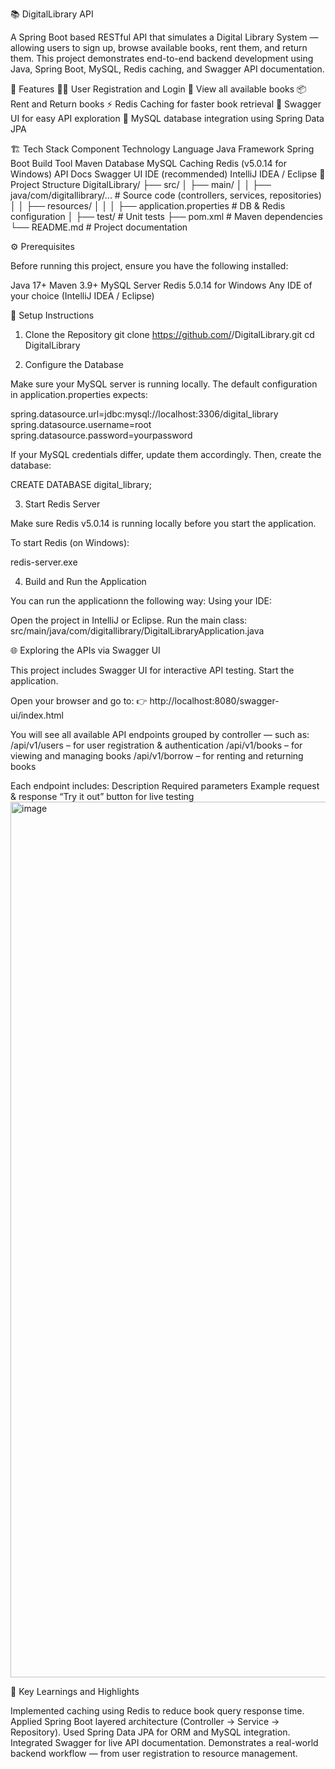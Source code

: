 📚 DigitalLibrary API

A Spring Boot based RESTful API that simulates a Digital Library System — allowing users to sign up, browse available books, rent them, and return them.
This project demonstrates end-to-end backend development using Java, Spring Boot, MySQL, Redis caching, and Swagger API documentation.

🚀 Features
🧑‍💻 User Registration and Login
📖 View all available books
📦 Rent and Return books
⚡ Redis Caching for faster book retrieval
📘 Swagger UI for easy API exploration
💾 MySQL database integration using Spring Data JPA

🏗️ Tech Stack
Component	Technology
Language	Java
Framework	Spring Boot
Build Tool	Maven
Database	MySQL
Caching	Redis (v5.0.14 for Windows)
API Docs	Swagger UI
IDE (recommended)	IntelliJ IDEA / Eclipse
🧩 Project Structure
DigitalLibrary/
 ├── src/
 │   ├── main/
 │   │   ├── java/com/digitallibrary/...     # Source code (controllers, services, repositories)
 │   │   ├── resources/
 │   │   │   ├── application.properties      # DB & Redis configuration
 │   ├── test/                               # Unit tests
 ├── pom.xml                                 # Maven dependencies
 └── README.md                               # Project documentation

⚙️ Prerequisites

Before running this project, ensure you have the following installed:

Java 17+
Maven 3.9+
MySQL Server
Redis 5.0.14 for Windows
Any IDE of your choice (IntelliJ IDEA / Eclipse)

🧾 Setup Instructions
1. Clone the Repository
git clone https://github.com/<your-username>/DigitalLibrary.git
cd DigitalLibrary

2. Configure the Database

Make sure your MySQL server is running locally.
The default configuration in application.properties expects:

spring.datasource.url=jdbc:mysql://localhost:3306/digital_library
spring.datasource.username=root
spring.datasource.password=yourpassword

If your MySQL credentials differ, update them accordingly.
Then, create the database:

CREATE DATABASE digital_library;

3. Start Redis Server

Make sure Redis v5.0.14 is running locally before you start the application.

To start Redis (on Windows):

redis-server.exe

4. Build and Run the Application

You can run the applicationn the following way:
Using your IDE:

Open the project in IntelliJ or Eclipse.
Run the main class:
src/main/java/com/digitallibrary/DigitalLibraryApplication.java




🌐 Exploring the APIs via Swagger UI

This project includes Swagger UI for interactive API testing.
Start the application.

Open your browser and go to:
👉 http://localhost:8080/swagger-ui/index.html

You will see all available API endpoints grouped by controller — such as:
/api/v1/users – for user registration & authentication
/api/v1/books – for viewing and managing books
/api/v1/borrow – for renting and returning books

Each endpoint includes:
Description
Required parameters
Example request & response
“Try it out” button for live testing
<img width="2544" height="1401" alt="image" src="https://github.com/user-attachments/assets/42a0348f-6c7a-4092-98a6-afe072ec69df" />


🧠 Key Learnings and Highlights

Implemented caching using Redis to reduce book query response time.
Applied Spring Boot layered architecture (Controller → Service → Repository).
Used Spring Data JPA for ORM and MySQL integration.
Integrated Swagger for live API documentation.
Demonstrates a real-world backend workflow — from user registration to resource management.
